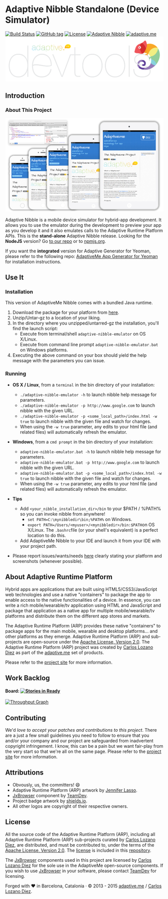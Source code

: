 # Adaptive Nibble Standalone (Device Simulator) 
[![Build Status](https://travis-ci.org/AdaptiveMe/adaptive-tools-nibble.svg?branch=master)](https://travis-ci.org/AdaptiveMe/adaptive-tools-nibble)
[![GitHub tag](https://img.shields.io/github/tag/AdaptiveMe/adaptive-tools-nibble.svg)](https://github.com/AdaptiveMe/adaptive-tools-nibble/releases) 
[![License](https://img.shields.io/badge/license-apache%202-blue.svg)](https://raw.githubusercontent.com/AdaptiveMe/adaptive-arp-api/master/LICENSE) 
[![Adaptive Nibble](https://img.shields.io/badge/devtools-nibble-yellow.svg)](https://github.com/AdaptiveMe/adaptive-tools-nibble)  [![adaptive.me](https://img.shields.io/badge/adaptive-me-fdcb0e.svg)](http://adaptive.me)
[![Adaptive Development Tools](https://raw.githubusercontent.com/AdaptiveMe/AdaptiveMe.github.io/master/assets/logos/normal/Logo-adaptive-devtools.png)](#)

## Introduction

### About This Project

[![Adaptive Nibble Screenshot](https://raw.githubusercontent.com/AdaptiveMe/AdaptiveMe.github.io/master/assets/screenshots/nibble-screenshot.png)](https://raw.githubusercontent.com/AdaptiveMe/AdaptiveMe.github.io/master/assets/screenshots/nibble-screenshot.png)

Adaptive Nibble is a mobile device simulator for hybrid-app development. It allows you to use the emulator during the development to preview your app as you develop it and it also emulates calls to the Adaptive Runtime Platform APIs. This is the **stand-alone** Adaptive Nibble release. Looking for the **NodeJS** version? Go [to our repo](https://github.com/AdaptiveMe/npm-adaptiveme-nibble) or to [npmjs.org](https://www.npmjs.com/package/npm-adaptiveme-nibble).

If you want the **integrated** version for Adaptive Generator for Yeoman, please refer to the following repo: [AdaptiveMe App Generator for Yeoman](https://github.com/AdaptiveMe/generator-adaptiveme) for installation instructions.

## Use It

### Installation

This version of AdaptiveMe Nibble comes with a bundled Java runtime.

1. Download the package for your platform from [here](https://github.com/AdaptiveMe/adaptive-tools-nibble/releases).
2. Unzip/Untar-gz to a location of your liking.
3. In the directory where you unzipped/untarred-gz the installation, you'll find the launch script:
	* Execute from terminal/shell ```adaptive-nibble-emulator``` on OS X/Linux.
	* Execute from command line prompt ```adaptive-nibble-emulator.bat``` on Windows platforms.
4. Executing the above command on your box should yield the help message with the parameters you can issue.

### Running

* **OS X / Linux**, from a ```terminal``` in the bin directory of your installation:

	*	```./adaptive-nibble-emulator -h``` to launch nibble help message for parameters.
	*	```./adaptive-nibble-emulator -p http://www.google.com``` to launch nibble with the given URL.
	*	```./adaptive-nibble-emulator -p <some_local_path>/index.html -w true``` to launch nibble with the given file and watch for changes.
	* When using the ```-w true``` parameter, any edits to your html file (and related files) will automatically refresh the emulator.
* **Windows**, from a ```cmd prompt``` in the bin directory of your installation:
	*	```adaptive-nibble-emulator.bat -h``` to launch nibble help message for parameters.
	*	```adaptive-nibble-emulator.bat -p http://www.google.com``` to launch nibble with the given URL.
	*	```adaptive-nibble-emulator.bat -p <some_local_path>/index.html -w true``` to launch nibble with the given file and watch for changes.
	* When using the ```-w true``` parameter, any edits to your html file (and related files) will automatically refresh the emulator.

* **Tips**
	* Add ```<your_nibble_installation_dir>/bin``` to your $PATH / %PATH% so you can invoke nibble from anywhere!
		* ```set PATH=C:\mynibbledir\bin;%PATH%``` on Windows.
		* ```export PATH=/Users/<myuser>/<mynibbledir>/bin:$PATH```on OS X/Linux. The ```.bashrc```file (or your shell's equivalent) is a perfect location to do this.
	* Add AdaptiveMe Nibble to your IDE and launch it from your IDE with your project path.

* Please report issues/wants/needs [here](https://github.com/AdaptiveMe/adaptive-tools-nibble/issues) clearly stating your platform and screenshots (whenever possible).


## About Adaptive Runtime Platform

Hybrid apps are applications that are built using HTML5/CSS3/JavaScript web technologies and use a native "containers" to package the app to enable access to the native functionalities of a device. In essence, you can write a rich mobile/wearable/tv application using HTML and JavaScript and package that application as a native app for multiple mobile/wearable/tv platforms and distribute them on the different app stores and markets.

The Adaptive Runtime Platform (ARP) provides these native "containers" to package apps for the main mobile, wearable and desktop platforms... and other platforms as they emerge. Adaptive Runtime Platform (ARP) and sub-projects are open-source under the [Apache License, Version 2.0](http://www.apache.org/licenses/LICENSE-2.0.html). The Adaptive Runtime Platform (ARP) project was created by [Carlos Lozano Diez](https://github.com/carloslozano) as part of the [adaptive.me](http://adaptive.me) set of products.

Please refer to the [project site](http://adaptiveme.github.io) for more information.

## Work Backlog

#### Board: [![Stories in Ready](https://badge.waffle.io/AdaptiveMe/adaptive-tools-nibble.svg?label=ready&title=Ready)](https://waffle.io/AdaptiveMe/adaptive-tools-nibble)

[![Throughput Graph](https://graphs.waffle.io/AdaptiveMe/adaptive-tools-nibble/throughput.svg)](https://waffle.io/AdaptiveMe/adaptive-tools-nibble/metrics)

## Contributing

We'd *love to accept your patches and contributions to this project*.  There are a just a few small guidelines you need to follow to ensure that you and/or your company and our project are safeguarded from inadvertent copyright infringement. I know, this can be a pain but we want fair-play from the very start so that we're all on the same page. Please refer to the [project site](http://adaptiveme.github.io) for more information.

## Attributions

* Obvously, us, the committers! :smile:
* Adaptive Runtime Platform (ARP) artwork by [Jennifer Lasso](https://github.com/Jlassob).
* [JxBrowser](http://www.teamdev.com/jxbrowser) component by [TeamDev](http://www.teamdev.com).
* Project badge artwork by [shields.io](http://shields.io/).
* All other logos are copyright of their respective owners.

## License
All the source code of the Adaptive Runtime Platform (ARP), including all Adaptive Runtime Platform (ARP) sub-projects curated by [Carlos Lozano Diez](https://github.com/carloslozano), are distributed, and must be contributed to, under the terms of the [Apache License, Version 2.0](http://www.apache.org/licenses/LICENSE-2.0.html). The [license](https://raw.githubusercontent.com/AdaptiveMe/adaptive-arp-api/master/LICENSE) is included in this [repository](https://raw.githubusercontent.com/AdaptiveMe/adaptive-arp-api/master/LICENSE). 

The [JxBrowser](http://www.teamdev.com/jxbrowser) components used in this project are licensed by [Carlos Lozano Diez](https://github.com/carloslozano) for the sole use in the AdaptiveMe open-source components. If you wish to use [JxBrowser](http://www.teamdev.com/jxbrowser) in your software, please contact [TeamDev](http://www.teamdev.com/contact) for licensing.

Forged with :heart: in Barcelona, Catalonia · © 2013 - 2015 [adaptive.me](http://adaptive.me) / [Carlos Lozano Diez](http://google.com/+CarlosLozano).

